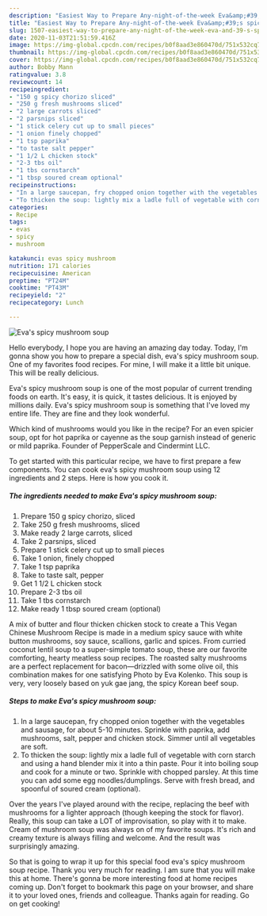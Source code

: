 ```yaml
---
description: "Easiest Way to Prepare Any-night-of-the-week Eva&amp;#39;s spicy mushroom soup"
title: "Easiest Way to Prepare Any-night-of-the-week Eva&amp;#39;s spicy mushroom soup"
slug: 1507-easiest-way-to-prepare-any-night-of-the-week-eva-and-39-s-spicy-mushroom-soup
date: 2020-11-03T21:51:59.416Z
image: https://img-global.cpcdn.com/recipes/b0f8aad3e860470d/751x532cq70/evas-spicy-mushroom-soup-recipe-main-photo.jpg
thumbnail: https://img-global.cpcdn.com/recipes/b0f8aad3e860470d/751x532cq70/evas-spicy-mushroom-soup-recipe-main-photo.jpg
cover: https://img-global.cpcdn.com/recipes/b0f8aad3e860470d/751x532cq70/evas-spicy-mushroom-soup-recipe-main-photo.jpg
author: Bobby Mann
ratingvalue: 3.8
reviewcount: 14
recipeingredient:
- "150 g spicy chorizo sliced"
- "250 g fresh mushrooms sliced"
- "2 large carrots sliced"
- "2 parsnips sliced"
- "1 stick celery cut up to small pieces"
- "1 onion finely chopped"
- "1 tsp paprika"
- "to taste salt pepper"
- "1 1/2 L chicken stock"
- "2-3 tbs oil"
- "1 tbs cornstarch"
- "1 tbsp soured cream optional"
recipeinstructions:
- "In a large saucepan, fry chopped onion together with the vegetables and sausage, for about 5-10 minutes. Sprinkle with paprika, add mushrooms, salt, pepper and chicken stock. Simmer until all vegetables are soft."
- "To thicken the soup: lightly mix a ladle full of vegetable with corn starch and using a hand blender mix it into a thin paste. Pour it into boiling soup and cook for a minute or two. Sprinkle with chopped parsley. At this time you can add some egg noodles/dumplings. Serve with fresh bread, and spoonful of soured cream (optional)."
categories:
- Recipe
tags:
- evas
- spicy
- mushroom

katakunci: evas spicy mushroom 
nutrition: 171 calories
recipecuisine: American
preptime: "PT24M"
cooktime: "PT43M"
recipeyield: "2"
recipecategory: Lunch

---
```



![Eva&#39;s spicy mushroom soup](https://img-global.cpcdn.com/recipes/b0f8aad3e860470d/751x532cq70/evas-spicy-mushroom-soup-recipe-main-photo.jpg)

Hello everybody, I hope you are having an amazing day today. Today, I'm gonna show you how to prepare a special dish, eva&#39;s spicy mushroom soup. One of my favorites food recipes. For mine, I will make it a little bit unique. This will be really delicious.

Eva&#39;s spicy mushroom soup is one of the most popular of current trending foods on earth. It's easy, it is quick, it tastes delicious. It is enjoyed by millions daily. Eva&#39;s spicy mushroom soup is something that I've loved my entire life. They are fine and they look wonderful.

Which kind of mushrooms would you like in the recipe? For an even spicier soup, opt for hot paprika or cayenne as the soup garnish instead of generic or mild paprika. Founder of PepperScale and Cindermint LLC.


To get started with this particular recipe, we have to first prepare a few components. You can cook eva&#39;s spicy mushroom soup using 12 ingredients and 2 steps. Here is how you cook it.

<!--inarticleads1-->

##### The ingredients needed to make Eva&#39;s spicy mushroom soup:

1. Prepare 150 g spicy chorizo, sliced
1. Take 250 g fresh mushrooms, sliced
1. Make ready 2 large carrots, sliced
1. Take 2 parsnips, sliced
1. Prepare 1 stick celery cut up to small pieces
1. Take 1 onion, finely chopped
1. Take 1 tsp paprika
1. Take to taste salt, pepper
1. Get 1 1/2 L chicken stock
1. Prepare 2-3 tbs oil
1. Take 1 tbs cornstarch
1. Make ready 1 tbsp soured cream (optional)


A mix of butter and flour thicken chicken stock to create a This Vegan Chinese Mushroom Recipe is made in a medium spicy sauce with white button mushrooms, soy sauce, scallions, garlic and spices. From curried coconut lentil soup to a super-simple tomato soup, these are our favorite comforting, hearty meatless soup recipes. The roasted salty mushrooms are a perfect replacement for bacon—drizzled with some olive oil, this combination makes for one satisfying Photo by Eva Kolenko. This soup is very, very loosely based on yuk gae jang, the spicy Korean beef soup. 

<!--inarticleads2-->

##### Steps to make Eva&#39;s spicy mushroom soup:

1. In a large saucepan, fry chopped onion together with the vegetables and sausage, for about 5-10 minutes. Sprinkle with paprika, add mushrooms, salt, pepper and chicken stock. Simmer until all vegetables are soft.
1. To thicken the soup: lightly mix a ladle full of vegetable with corn starch and using a hand blender mix it into a thin paste. Pour it into boiling soup and cook for a minute or two. Sprinkle with chopped parsley. At this time you can add some egg noodles/dumplings. Serve with fresh bread, and spoonful of soured cream (optional).


Over the years I&#39;ve played around with the recipe, replacing the beef with mushrooms for a lighter approach (though keeping the stock for flavor). Really, this soup can take a LOT of improvisation, so play with it to make. Cream of mushroom soup was always on of my favorite soups. It&#39;s rich and creamy texture is always filling and welcome. And the result was surprisingly amazing. 

So that is going to wrap it up for this special food eva&#39;s spicy mushroom soup recipe. Thank you very much for reading. I am sure that you will make this at home. There's gonna be more interesting food at home recipes coming up. Don't forget to bookmark this page on your browser, and share it to your loved ones, friends and colleague. Thanks again for reading. Go on get cooking!
